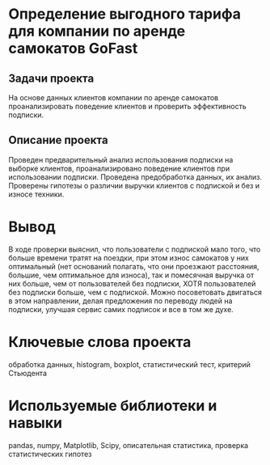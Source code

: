 # **Определение выгодного тарифа для компании по аренде самокатов GoFast**
## Задачи проекта  
На основе данных клиентов компании по аренде самокатов проанализировать поведение клиентов и проверить эффективность подписки.
## Описание проекта
Проведен предварительный анализ использования подписки на выборке клиентов, проанализировано поведение клиентов при использовании подписки. Проведена предобработка данных, их анализ. Проверены гипотезы о различии выручки клиентов с подпиской и без и износе техники.
# Вывод
В ходе проверки выяснил, что пользователи с подпиской мало того, что больше времени тратят на поездки, при этом износ самокатов у них оптимальный (нет оснований полагать, что они проезжают расстояния, большие, чем оптимальное для износа), так и помесячная выручка от них больше, чем от пользователей без подписки, ХОТЯ пользователей без подписки больше, чем с подпиской.
Можно посоветовать двигаться в этом направлении, делая предложения по переводу людей на подписки, улучшая сервис самих подписок и все в том же духе.
# Ключевые слова проекта
обработка данных, histogram, boxplot, статистический тест, критерий Стьюдента
# Используемые библиотеки и навыки
pandas, numpy, Matplotlib, Scipy, описательная статистика, проверка статистических гипотез
